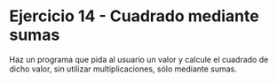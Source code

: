 # Ejercicio 14 - Cuadrado mediante sumas

Haz un programa que pida al usuario un valor y calcule el cuadrado de dicho valor, sin utilizar multiplicaciones, sólo mediante sumas.
